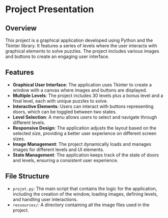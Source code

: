 # Project Presentation

## Overview

This project is a graphical application developed using Python and the Tkinter library. It features a series of levels where the user interacts with graphical elements to solve puzzles. The project includes various images and buttons to create an engaging user interface.

## Features

- **Graphical User Interface**: The application uses Tkinter to create a window with a canvas where images and buttons are displayed.
- **Multiple Levels**: The project includes 30 levels plus a bonus level and a final level, each with unique puzzles to solve.
- **Interactive Elements**: Users can interact with buttons representing doors, which can be toggled between two states.
- **Level Selection**: A menu allows users to select and navigate through different levels.
- **Responsive Design**: The application adjusts the layout based on the selected size, providing a better user experience on different screen sizes.
- **Image Management**: The project dynamically loads and manages images for different levels and UI elements.
- **State Management**: The application keeps track of the state of doors and levels, ensuring a consistent user experience.

## File Structure

- `projet.py`: The main script that contains the logic for the application, including the creation of the window, loading images, defining levels, and handling user interactions.
- `ressources/`: A directory containing all the image files used in the project.